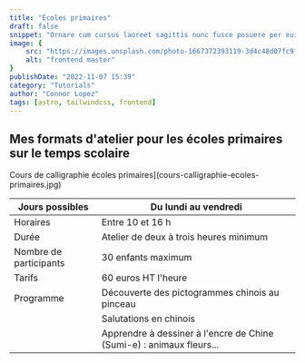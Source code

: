```yaml
---
title: "Écoles primaires"
draft: false
snippet: "Ornare cum cursus laoreet sagittis nunc fusce posuere per euismod dis vehicula a, semper fames lacus maecenas dictumst pulvinar neque enim non potenti. Torquent hac sociosqu eleifend potenti."
image: {
    src: "https://images.unsplash.com/photo-1667372393119-3d4c48d07fc9?&fit=crop&w=430&h=240",
    alt: "frontend master"
}
publishDate: "2022-11-07 15:39"
category: "Tutorials"
author: "Connor Lopez"
tags: [astro, tailwindcss, frontend]
---
```


## Mes formats d'atelier pour les écoles primaires sur le temps scolaire

Cours de calligraphie écoles primaires](cours-calligraphie-ecoles-primaires.jpg)

| Jours possibles | Du lundi au vendredi |
|---|---|
| Horaires | Entre 10 et 16 h |
| Durée | Atelier de deux à trois heures minimum |
| Nombre de participants | 30 enfants maximum |
| Tarifs | 60 euros HT l'heure |
| Programme | Découverte des pictogrammes chinois au pinceau |
|  | Salutations en chinois |
|  | Apprendre à dessiner à l'encre de Chine (Sumi-e) : animaux fleurs... |
